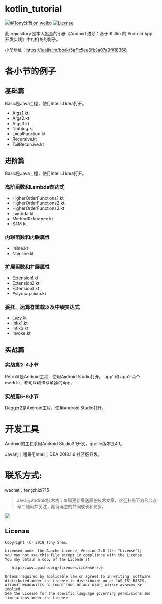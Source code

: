 # kotlin_tutorial

[![@Tony沈哲 on weibo](https://img.shields.io/badge/weibo-%40Tony%E6%B2%88%E5%93%B2-blue.svg)](http://www.weibo.com/fengzhizi715)
[![License](https://img.shields.io/badge/license-Apache%202-lightgrey.svg)](https://www.apache.org/licenses/LICENSE-2.0.html)

此 repository 是本人掘金的小册《Android 进阶：基于 Kotlin 的 Android App 开发实践》中的相关的例子。

小册地址：https://juejin.im/book/5af1c5ee6fb9a07a9f018368

# 各小节的例子

## 基础篇
Basic是Java工程，使用IntelliJ Idea打开。

* Args1.kt
* Args2.kt
* Args3.kt
* Nothing.kt
* LocalFunction.kt
* Recursive.kt
* TailRecursive.kt

## 进阶篇
Basic是Java工程，使用IntelliJ Idea打开。

### 高阶函数和Lambda表达式

* HigherOrderFunctions1.kt
* HigherOrderFunctions2.kt
* HigherOrderFunctions3.kt
* Lambda.kt
* MethodReference.kt
* SAM.kt

### 内联函数和内联属性

* Inline.kt
* Noinline.kt

### 扩展函数和扩展属性

* Extension1.kt
* Extension2.kt
* Extension3.kt
* Polymorphism.kt

### 委托、运算符重载以及中缀表达式

* Lazy.kt
* Infix1.kt
* Infix2.kt
* Invoke.kt

## 实战篇

### 实战篇2-4小节
Retrofit是Android工程，使用Android Studio打开。
app1 和 app2 两个module，都可以编译成单独的App。

### 实战篇5-6小节
Dagger2是Android工程，使用Android Studio打开。

# 开发工具

Android的工程采用Android Studio3.1开发，gradle版本是4.1。

Java的工程采用Intellij IDEA 2018.1.6 社区版开发。


# 联系方式:
wechat：fengzhizi715

> Java与Android技术栈：每周更新推送原创技术文章，欢迎扫描下方的公众号二维码并关注，期待与您的共同成长和进步。

![](https://user-gold-cdn.xitu.io/2018/7/24/164cc729c7c69ac1?w=344&h=344&f=jpeg&s=9082)


License
-------

    Copyright (C) 2018 Tony Shen.

    Licensed under the Apache License, Version 2.0 (the "License");
    you may not use this file except in compliance with the License.
    You may obtain a copy of the License at

       http://www.apache.org/licenses/LICENSE-2.0

    Unless required by applicable law or agreed to in writing, software
    distributed under the License is distributed on an "AS IS" BASIS,
    WITHOUT WARRANTIES OR CONDITIONS OF ANY KIND, either express or implied.
    See the License for the specific language governing permissions and
    limitations under the License.
